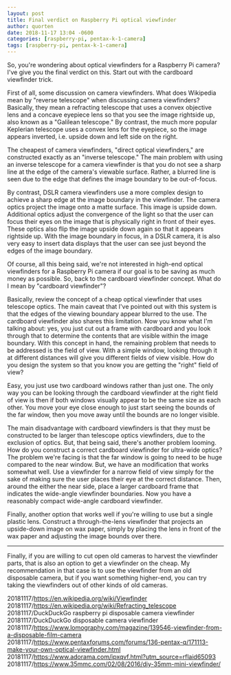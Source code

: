 ```yaml
---
layout: post
title: Final verdict on Raspberry Pi optical viewfinder
author: quorten
date: 2018-11-17 13:04 -0600
categories: [raspberry-pi, pentax-k-1-camera]
tags: [raspberry-pi, pentax-k-1-camera]
---
```


So, you're wondering about optical viewfinders for a Raspberry Pi
camera?  I've give you the final verdict on this.  Start out with the
cardboard viewfinder trick.

First of all, some discussion on camera viewfinders.  What does
Wikipedia mean by "reverse telescope" when discussing camera
viewfinders?  Basically, they mean a refracting telescope that uses a
convex objective lens and a concave eyepiece lens so that you see the
image rightside up, also known as a "Galilean telescope."  By
contrast, the much more popular Keplerian telescope uses a convex lens
for the eyepiece, so the image appears inverted, i.e. upside down and
left side on the right.

The cheapest of camera viewfinders, "direct optical viewfinders," are
constructed exactly as an "inverse telescope."  The main problem with
using an inverse telescope for a camera viewfinder is that you do not
see a sharp line at the edge of the camera's viewable surface.
Rather, a blurred line is seen due to the edge that defines the image
boundary to be out-of-focus.

By contrast, DSLR camera viewfinders use a more complex design to
achieve a sharp edge at the image boundary in the viewfinder.  The
camera optics project the image onto a matte surface.  This image is
upside down.  Additional optics adjust the convergence of the light so
that the user can focus their eyes on the image that is physically
right in front of their eyes.  These optics also flip the image upside
down again so that it appears rightside up.  With the image boundary
in focus, in a DSLR camera, it is also very easy to insert data
displays that the user can see just beyond the edges of the image
boundary.

Of course, all this being said, we're not interested in high-end
optical viewfinders for a Raspberry Pi camera if our goal is to be
saving as much money as possible.  So, back to the cardboard
viewfinder concept.  What do I mean by "cardboard viewfinder"?

<!-- more -->

Basically, review the concept of a cheap optical viewfinder that uses
telescope optics.  The main caveat that I've pointed out with this
system is that the edges of the viewing boundary appear blurred to the
use.  The cardboard viewfinder also shares this limitation.  Now you
know what I'm talking about: yes, you just cut out a frame with
cardboard and you look through that to determine the contents that are
visible within the image boundary.  With this concept in hand, the
remaining problem that needs to be addressed is the field of view.
With a simple window, looking through it at different distances will
give you different fields of view visible.  How do you design
the system so that you know you are getting the "right" field of view?

Easy, you just use two cardboard windows rather than just one.  The
only way you can be looking through the cardboard viewfinder at the
right field of view is then if both windows visually appear to be the
same size as each other.  You move your eye close enough to just start
seeing the bounds of the far window, then you move away until the
bounds are no longer visible.

The main disadvantage with cardboard viewfinders is that they must be
constructed to be larger than telescope optics viewfinders, due to the
exclusion of optics.  But, that being said, there's another problem
looming.  How do you construct a correct cardboard viewfinder for
ultra-wide optics?  The problem we're facing is that the far window is
going to need to be huge compared to the near window.  But, we have an
modification that works somewhat well.  Use a viewfinder for a narrow
field of view simply for the sake of making sure the user places their
eye at the correct distance.  Then, around the either the near side,
place a larger cardboard frame that indicates the wide-angle
viewfinder boundaries.  Now you have a reasonably compact wide-angle
cardboard viewfinder.

Finally, another option that works well if you're willing to use but a
single plastic lens.  Construct a through-the-lens viewfinder that
projects an upside-down image on wax paper, simply by placing the lens
in front of the wax paper and adjusting the image bounds over there.

----------

Finally, if you are willing to cut open old cameras to harvest the
viewfinder parts, that is also an option to get a viewfinder on the
cheap.  My recommendation in that case is to use the viewfinder from
an old disposable camera, but if you want something higher-end, you
can try taking the viewfinders out of other kinds of old cameras.

20181117/https://en.wikipedia.org/wiki/Viewfinder  
20181117/https://en.wikipedia.org/wiki/Refracting_telescope  
20181117/DuckDuckGo raspberry pi disposable camera viewfinder  
20181117/DuckDuckGo disposable camera viewfinder  
20181117/https://www.lomography.com/magazine/139546-viewfinder-from-a-disposable-film-camera  
20181117/https://www.pentaxforums.com/forums/136-pentax-q/171113-make-your-own-optical-viewfinder.html  
20181117/https://www.adorama.com/ipxqvf.html?utm_source=rflaid65093  
20181117/https://www.35mmc.com/02/08/2016/diy-35mm-mini-viewfinder/
